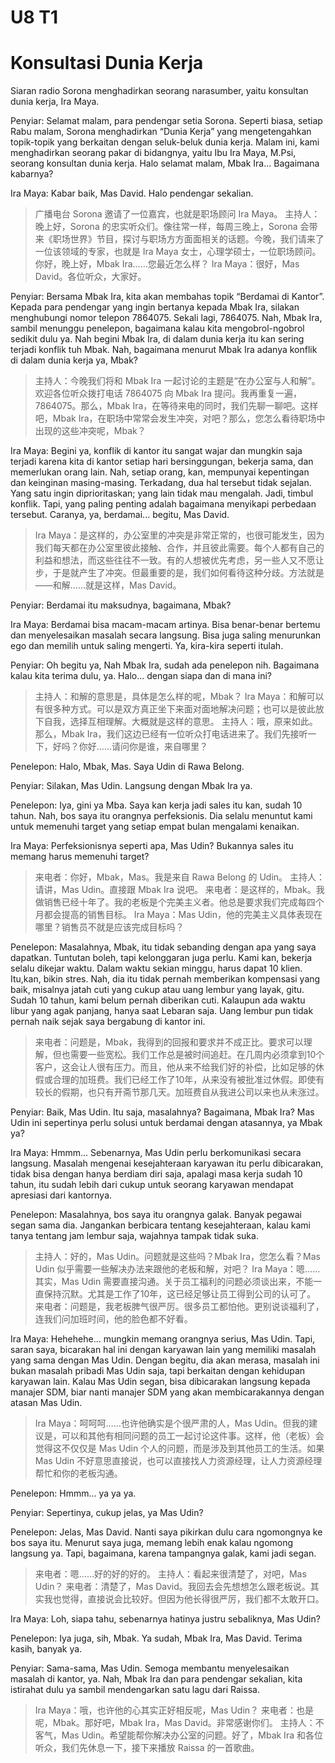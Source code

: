 # U8 T1

# Konsultasi Dunia Kerja

Siaran radio Sorona menghadirkan seorang narasumber, yaitu konsultan dunia kerja, Ira Maya.

Penyiar: Selamat malam, para pendengar setia Sorona. Seperti biasa, setiap Rabu malam, Sorona menghadirkan “Dunia Kerja” yang mengetengahkan topik-topik yang berkaitan dengan seluk-beluk dunia kerja. Malam ini, kami menghadirkan seorang pakar di bidangnya, yaitu Ibu Ira Maya, M.Psi, seorang konsultan dunia kerja. Halo selamat malam, Mbak Ira... Bagaimana kabarnya?

Ira Maya: Kabar baik, Mas David. Halo pendengar sekalian.

> 广播电台 Sorona 邀请了一位嘉宾，也就是职场顾问 Ira Maya。
> 主持人：晚上好，Sorona 的忠实听众们。像往常一样，每周三晚上，Sorona 会带来《职场世界》节目，探讨与职场方方面面相关的话题。今晚，我们请来了一位该领域的专家，也就是 Ira Maya 女士，心理学硕士，一位职场顾问。你好，晚上好，Mbak Ira……您最近怎么样？
> Ira Maya：很好，Mas David。各位听众，大家好。

Penyiar: Bersama Mbak Ira, kita akan membahas topik “Berdamai di Kantor”. Kepada para pendengar yang ingin bertanya kepada Mbak Ira, silakan menghubungi nomor telepon 7864075. Sekali lagi, 7864075. Nah, Mbak Ira, sambil menunggu penelepon, bagaimana kalau kita mengobrol-ngobrol sedikit dulu ya. Nah begini Mbak Ira, di dalam dunia kerja itu kan sering terjadi konflik tuh Mbak. Nah, bagaimana menurut Mbak Ira adanya konflik di dalam dunia kerja ya, Mbak?

> 主持人：今晚我们将和 Mbak Ira 一起讨论的主题是“在办公室与人和解”。欢迎各位听众拨打电话 7864075 向 Mbak Ira 提问。我再重复一遍，7864075。那么，Mbak Ira，在等待来电的同时，我们先聊一聊吧。这样吧，Mbak Ira，在职场中常常会发生冲突，对吧？那么，您怎么看待职场中出现的这些冲突呢，Mbak？

Ira Maya: Begini ya, konflik di kantor itu sangat wajar dan mungkin saja terjadi karena kita di kantor setiap hari bersinggungan, bekerja sama, dan memerlukan orang lain. Nah, setiap orang, kan, mempunyai kepentingan dan keinginan masing-masing. Terkadang, dua hal tersebut tidak sejalan. Yang satu ingin diprioritaskan; yang lain tidak mau mengalah. Jadi, timbul konflik. Tapi, yang paling penting adalah bagaimana menyikapi perbedaan tersebut. Caranya, ya, berdamai... begitu, Mas David.

> Ira Maya：是这样的，办公室里的冲突是非常正常的，也很可能发生，因为我们每天都在办公室里彼此接触、合作，并且彼此需要。每个人都有自己的利益和想法，而这些往往不一致。有的人想被优先考虑，另一些人又不愿让步，于是就产生了冲突。但最重要的是，我们如何看待这种分歧。方法就是——和解……就是这样，Mas David。

Penyiar: Berdamai itu maksudnya, bagaimana, Mbak?

Ira Maya: Berdamai bisa macam-macam artinya. Bisa benar-benar bertemu dan menyelesaikan masalah secara langsung. Bisa juga saling menurunkan ego dan memilih untuk saling mengerti. Ya, kira-kira seperti itulah.

Penyiar: Oh begitu ya, Nah Mbak Ira, sudah ada penelepon nih. Bagaimana kalau kita terima dulu, ya. Halo... dengan siapa dan di mana ini?

> 主持人：和解的意思是，具体是怎么样的呢，Mbak？
> Ira Maya：和解可以有很多种方式。可以是双方真正坐下来面对面地解决问题；也可以是彼此放下自我，选择互相理解。大概就是这样的意思。
> 主持人：哦，原来如此。那么，Mbak Ira，我们这边已经有一位听众打电话进来了。我们先接听一下，好吗？你好……请问你是谁，来自哪里？

Penelepon: Halo, Mbak, Mas. Saya Udin di Rawa Belong.

Penyiar: Silakan, Mas Udin. Langsung dengan Mbak Ira ya.

Penelepon: Iya, gini ya Mba. Saya kan kerja jadi sales itu kan, sudah 10 tahun. Nah, bos saya itu orangnya perfeksionis. Dia selalu menuntut kami untuk memenuhi target yang setiap empat bulan mengalami kenaikan.

Ira Maya: Perfeksionisnya seperti apa, Mas Udin? Bukannya sales itu memang harus memenuhi target?

> 来电者：你好，Mbak，Mas。我是来自 Rawa Belong 的 Udin。
> 主持人：请讲，Mas Udin。直接跟 Mbak Ira 说吧。
> 来电者：是这样的，Mbak。我做销售已经十年了。我的老板是个完美主义者。他总是要求我们完成每四个月都会提高的销售目标。
> Ira Maya：Mas Udin，他的完美主义具体表现在哪里？销售员不就是应该完成目标吗？

Penelepon: Masalahnya, Mbak, itu tidak sebanding dengan apa yang saya dapatkan. Tuntutan boleh, tapi kelonggaran juga perlu. Kami kan, bekerja selalu dikejar waktu. Dalam waktu sekian minggu, harus dapat 10 klien. Itu,kan, bikin stres. Nah, dia itu tidak pernah memberikan kompensasi yang baik, misalnya jatah cuti yang cukup atau uang lembur yang layak, gitu. Sudah 10 tahun, kami belum pernah diberikan cuti. Kalaupun ada waktu libur yang agak panjang, hanya saat Lebaran saja. Uang lembur pun tidak pernah naik sejak saya bergabung di kantor ini.

> 来电者：问题是，Mbak，我得到的回报和要求并不成正比。要求可以理解，但也需要一些宽松。我们工作总是被时间追赶。在几周内必须拿到10个客户，这会让人很有压力。而且，他从来不给我们好的补偿，比如足够的休假或合理的加班费。我们已经工作了10年，从来没有被批准过休假。即使有较长的假期，也只有开斋节那几天。加班费自从我进公司以来也从未涨过。

Penyiar: Baik, Mas Udin. Itu saja, masalahnya? Bagaimana, Mbak Ira? Mas Udin ini sepertinya perlu solusi untuk berdamai dengan atasannya, ya Mbak ya?

Ira Maya: Hmmm... Sebenarnya, Mas Udin perlu berkomunikasi secara langsung. Masalah mengenai kesejahteraan karyawan itu perlu dibicarakan, tidak bisa dengan hanya berdiam diri saja, apalagi masa kerja sudah 10 tahun, itu sudah lebih dari cukup untuk seorang karyawan mendapat apresiasi dari kantornya.

Penelepon: Masalahnya, bos saya itu orangnya galak. Banyak pegawai segan sama dia. Jangankan berbicara tentang kesejahteraan, kalau kami tanya tentang jam lembur saja, wajahnya tampak tidak suka.

> 主持人：好的，Mas Udin。问题就是这些吗？Mbak Ira，您怎么看？Mas Udin 似乎需要一些解决办法来跟他的老板和解，对吧？
> Ira Maya：嗯……其实，Mas Udin 需要直接沟通。关于员工福利的问题必须谈出来，不能一直保持沉默。尤其是工作了10年，这已经足够让员工得到公司的认可了。
> 来电者：问题是，我老板脾气很严厉。很多员工都怕他。更别说谈福利了，连我们问加班时间，他的脸色都不好看。

Ira Maya: Hehehehe... mungkin memang orangnya serius, Mas Udin. Tapi, saran saya, bicarakan hal ini dengan karyawan lain yang memiliki masalah yang sama dengan Mas Udin. Dengan begitu, dia akan merasa, masalah ini bukan masalah pribadi Mas Udin saja, tapi berkaitan dengan kehidupan karyawan lain. Kalau Mas Udin segan, bisa dibicarakan langsung kepada manajer SDM, biar nanti manajer SDM yang akan membicarakannya dengan atasan Mas Udin.

> Ira Maya：呵呵呵……也许他确实是个很严肃的人，Mas Udin。但我的建议是，可以和其他有相同问题的员工一起讨论这件事。这样，他（老板）会觉得这不仅仅是 Mas Udin 个人的问题，而是涉及到其他员工的生活。如果 Mas Udin 不好意思直接说，也可以直接找人力资源经理，让人力资源经理帮忙和你的老板沟通。

Penelepon: Hmmm... ya ya ya.

Penyiar: Sepertinya, cukup jelas, ya Mas Udin?

Penelepon: Jelas, Mas David. Nanti saya pikirkan dulu cara ngomongnya ke bos saya itu. Menurut saya juga, memang lebih enak kalau ngomong langsung ya. Tapi, bagaimana, karena tampangnya galak, kami jadi segan.

> 来电者：嗯……好的好的好的。
> 主持人：看起来很清楚了，对吧，Mas Udin？
> 来电者：清楚了，Mas David。我回去会先想想怎么跟老板说。其实我也觉得，直接说会比较好。但因为他长得很严厉，我们都不太敢开口。

Ira Maya: Loh, siapa tahu, sebenarnya hatinya justru sebaliknya, Mas Udin?

Penelepon: Iya juga, sih, Mbak. Ya sudah, Mbak Ira, Mas David. Terima kasih, banyak ya.

Penyiar: Sama-sama, Mas Udin. Semoga membantu menyelesaikan masalah di kantor, ya. Nah, Mbak Ira dan para pendengar sekalian, kita istirahat dulu ya sambil mendengarkan satu lagu dari Raissa.

> Ira Maya：哦，也许他的心其实正好相反呢，Mas Udin？
> 来电者：也是呢，Mbak。那好吧，Mbak Ira，Mas David。非常感谢你们。
> 主持人：不客气，Mas Udin。希望能帮你解决办公室的问题。好了，Mbak Ira 和各位听众，我们先休息一下，接下来播放 Raissa 的一首歌曲。
